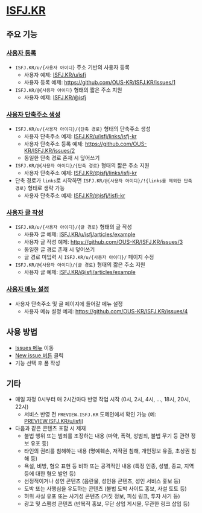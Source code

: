 # [ISFJ.KR](https://isfj.kr)

## 주요 기능

### [사용자 등록](https://github.com/OUS-KR/ISFJ.KR/issues/new?template=01-user-register-by-issue.yml)

- `ISFJ.KR/u/{사용자 아이디}` 주소 기반의 사용자 등록
  - 사용자 예제: [ISFJ.KR/u/isfj](https://isfj.kr/u/isfj)
  - 사용자 등록 예제: https://github.com/OUS-KR/ISFJ.KR/issues/1
- `ISFJ.KR/@{사용자 아이디}` 형태의 짧은 주소 지원
  - 사용자 예제: [ISFJ.KR/@isfj](https://isfj.kr/@isfj)

### [사용자 단축주소 생성](https://github.com/OUS-KR/ISFJ.KR/issues/new?template=02-user-short-url-register-by-issue.yml)

- `ISFJ.KR/u/{사용자 아이디}/{단축 경로}` 형태의 단축주소 생성
  - 사용자 단축주소 예제: [ISFJ.KR/u/isfj/links/isfj-kr](https://isfj.kr/u/isfj/links/isfj-kr)
  - 사용자 단축주소 등록 예제: https://github.com/OUS-KR/ISFJ.KR/issues/2
  - 동일한 단축 경로 존재 시 덮어쓰기
- `ISFJ.KR/@{사용자 아이디}/{단축 경로}` 형태의 짧은 주소 지원
  - 사용자 단축주소 예제: [ISFJ.KR/@isfj/links/isfj-kr](https://isfj.kr/@isfj/links/isfj-kr)
- 단축 경로가 `links`로 시작하면 `ISFJ.KR/@{사용자 아이디}/!{links를 제외한 단축 경로}` 형태로 생략 가능
  - 사용자 단축주소 예제: [ISFJ.KR/@isfj/!isfj-kr](https://isfj.kr/@isfj/!isfj-kr)

### [사용자 글 작성](https://github.com/OUS-KR/ISFJ.KR/issues/new?template=03-user-article-writing-by-issue.yml)

- `ISFJ.KR/u/{사용자 아이디}/{글 경로}` 형태의 글 작성
  - 사용자 글 예제: [ISFJ.KR/u/isfj/articles/example](https://isfj.kr/u/isfj/articles/example)
  - 사용자 글 작성 예제: https://github.com/OUS-KR/ISFJ.KR/issues/3
  - 동일한 글 경로 존재 시 덮어쓰기
  - 글 경로 미입력 시 `ISFJ.KR/u/{사용자 아이디}/` 페이지 수정
- `ISFJ.KR/@{사용자 아이디}/{글 경로}` 형태의 짧은 주소 지원
  - 사용자 글 예제: [ISFJ.KR/@isfj/articles/example](https://isfj.kr/@isfj/articles/example)
 
### [사용자 메뉴 설정](https://github.com/OUS-KR/ISFJ.KR/issues/new?template=04-user-menu-setting-by-issue.yml)

- 사용자 단축주소 및 글 페이지에 들어갈 메뉴 설정
  - 사용자 메뉴 설정 예제: https://github.com/OUS-KR/ISFJ.KR/issues/4

## 사용 방법

- [Issues 메뉴](https://github.com/OUS-KR/ISFJ.KR/issues) 이동
- [New issue 버튼](https://github.com/OUS-KR/ISFJ.KR/issues/new/choose) 클릭
- 기능 선택 후 폼 작성

## 기타

- 매일 자정 0시부터 매 2시간마다 반영 작업 시작 (0시, 2시, 4시, ..., 18시, 20시, 22시)
  - 서비스 반영 전 `PREVIEW.ISFJ.KR` 도메인에서 확인 가능 (예: [PREVIEW.ISFJ.KR/u/isfj](https://preview.isfj.kr/u/isfj))
- 다음과 같은 콘텐츠 포함 시 제재
  - 불법 행위 또는 범죄를 조장하는 내용 (마약, 폭력, 성범죄, 불법 무기 등 관련 정보 유포 등)
  - 타인의 권리를 침해하는 내용 (명예훼손, 저작권 침해, 개인정보 유출, 초상권 침해 등)
  - 욕설, 비방, 혐오 표현 등 비하 또는 공격적인 내용 (특정 인종, 성별, 종교, 지역 등에 대한 혐오 발언 등)
  - 선정적이거나 성인 콘텐츠 (음란물, 성인용 콘텐츠, 성인 서비스 홍보 등)
  - 도박 또는 사행심을 유도하는 콘텐츠 (불법 도박 사이트 홍보, 사설 토토 등)
  - 허위 사실 유포 또는 사기성 콘텐츠 (거짓 정보, 피싱 링크, 투자 사기 등)
  - 광고 및 스팸성 콘텐츠 (반복적 홍보, 무단 상업 게시물, 무관한 링크 삽입 등)
